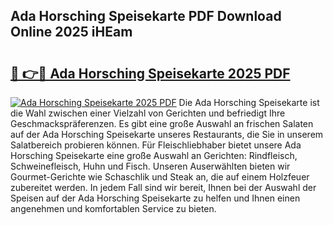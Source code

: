 ## Ada Horsching Speisekarte PDF Download Online 2025 iHEam

# <h2><a href="http://gcao69.nevu.top/?p=Ada+Horsching+Speisekarte">🔗 👉🔴 Ada Horsching Speisekarte 2025 PDF</a></h2>

[![Ada Horsching Speisekarte 2025 PDF](https://i.imgur.com/dBaPXMq.png)](http://gcao69.nevu.top/?p=Ada+Horsching+Speisekarte)
Die Ada Horsching Speisekarte ist die Wahl zwischen einer Vielzahl von Gerichten und befriedigt Ihre Geschmackspräferenzen. Es gibt eine große Auswahl an frischen Salaten auf der Ada Horsching Speisekarte unseres Restaurants, die Sie in unserem Salatbereich probieren können. Für Fleischliebhaber bietet unsere Ada Horsching Speisekarte eine große Auswahl an Gerichten: Rindfleisch, Schweinefleisch, Huhn und Fisch. Unseren Auserwählten bieten wir Gourmet-Gerichte wie Schaschlik und Steak an, die auf einem Holzfeuer zubereitet werden. In jedem Fall sind wir bereit, Ihnen bei der Auswahl der Speisen auf der Ada Horsching Speisekarte zu helfen und Ihnen einen angenehmen und komfortablen Service zu bieten.
